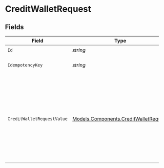 # CreditWalletRequest


## Fields

| Field                                                                                       | Type                                                                                        | Required                                                                                    | Description                                                                                 | Example                                                                                     |
| ------------------------------------------------------------------------------------------- | ------------------------------------------------------------------------------------------- | ------------------------------------------------------------------------------------------- | ------------------------------------------------------------------------------------------- | ------------------------------------------------------------------------------------------- |
| `Id`                                                                                        | *string*                                                                                    | :heavy_check_mark:                                                                          | N/A                                                                                         |                                                                                             |
| `IdempotencyKey`                                                                            | *string*                                                                                    | :heavy_minus_sign:                                                                          | Use an idempotency key                                                                      |                                                                                             |
| `CreditWalletRequestValue`                                                                  | [Models.Components.CreditWalletRequest](../../Models/Components/CreditWalletRequest.md)     | :heavy_minus_sign:                                                                          | N/A                                                                                         | {<br/>"amount": {<br/>"asset": "USD/2",<br/>"amount": 100<br/>},<br/>"metadata": {<br/>"key": ""<br/>},<br/>"sources": []<br/>} |